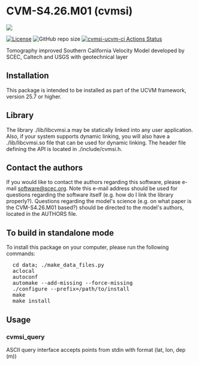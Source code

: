 # CVM-S4.26.M01 (cvmsi)

<a href="https://github.com/sceccode/cvmsi.git"><img src="https://github.com/sceccode/cvmsi/wiki/images/cvmsi_logo.png"></a>

[![License](https://img.shields.io/badge/License-BSD_3--Clause-blue.svg)](https://opensource.org/licenses/BSD-3-Clause)
![GitHub repo size](https://img.shields.io/github/repo-size/sceccode/cvmsi)
[![cvmsi-ucvm-ci Actions Status](https://github.com/SCECcode/cvmsi/workflows/cvmsi-ucvm-ci/badge.svg)](https://github.com/SCECcode/cvmsi/actions)

Tomography improved Southern California Velocity Model developed
by SCEC, Caltech and USGS with geotechnical layer

## Installation

This package is intended to be installed as part of the UCVM framework,
version 25.7 or higher.

## Library

The library ./lib/libcvmsi.a may be statically linked into any
user application. Also, if your system supports dynamic linking,
you will also have a ./lib/libcvmsi.so file that can be used
for dynamic linking. The header file defining the API is located
in ./include/cvmsi.h.

## Contact the authors

If you would like to contact the authors regarding this software,
please e-mail software@scec.org. Note this e-mail address should
be used for questions regarding the software itself (e.g. how
do I link the library properly?). Questions regarding the model's
science (e.g. on what paper is the CVM-S4.26.M01 based?) should be directed
to the model's authors, located in the AUTHORS file.


## To build in standalone mode

To install this package on your computer, please run the following commands:

<pre>
  cd data; ./make_data_files.py
  aclocal
  autoconf
  automake --add-missing --force-missing
  ./configure --prefix=/path/to/install
  make
  make install
</pre>

## Usage

### cvmsi_query

ASCII query interface accepts points from stdin with format (lat, lon, dep (m))



